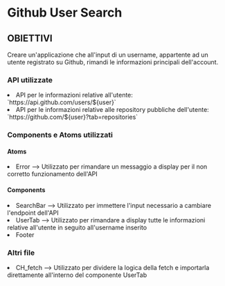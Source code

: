 <h1> Github User Search </h1>

<h2> OBIETTIVI </h2>

Creare un'applicazione che all'input di un username, appartente ad un utente registrato su Github, rimandi le informazioni principali dell'account.

<h3> API utilizzate </h3>

<li> API per le informazioni relative all'utente: `https://api.github.com/users/${user}` </li>
<li> API per le informazioni relative alle repository pubbliche dell'utente: `https://github.com/${user}?tab=repositories` </li>

<h3> Components e Atoms utilizzati </h3>

<h4> Atoms </h4>
<li> Error --> Utilizzato per rimandare un messaggio a display per il non corretto funzionamento dell'API </li>

<h4> Components </h4>
<li> SearchBar --> Utilizzato per immettere l'input necessario a cambiare l'endpoint dell'API </li>
<li> UserTab --> Utilizzato per rimandare a display tutte le informazioni relative all'utente in seguito all'username inserito </li>
<li> Footer </li>

<h3> Altri file </h3>
<li> CH_fetch --> Utilizzato per dividere la logica della fetch e importarla direttamente all'interno del componente UserTab </li>
 

